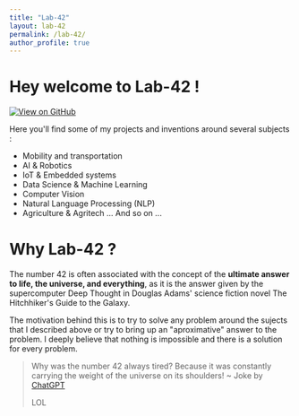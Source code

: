 ```yaml
---
title: "Lab-42"
layout: lab-42
permalink: /lab-42/
author_profile: true
---
```



# Hey welcome to Lab-42 !  
[![View on GitHub](https://img.shields.io/badge/GitHub-View_on_GitHub-blue?logo=GitHub)](https://github.com/afondiel/my-lab)

Here you'll find some of my projects and inventions around several subjects :

- Mobility and transportation
- AI & Robotics
- IoT & Embedded systems
- Data Science & Machine Learning
- Computer Vision
- Natural Language Processing (NLP)
- Agriculture & Agritech ... And so on ...

# Why Lab-42  ?
The number 42 is often associated with the concept of the **ultimate answer to life, the universe, and everything**, as it is the answer given by the supercomputer Deep Thought in Douglas Adams' science fiction novel The Hitchhiker's Guide to the Galaxy.

The motivation behind this is to try to solve any problem around the sujects that I described above or try to bring up an "aproximative" answer to the problem. I deeply believe that nothing is impossible and there is a solution for every problem.

> Why was the number 42 always tired? Because it was constantly carrying the weight of the universe on its shoulders! ~ Joke by [ChatGPT](https://chat.openai.com/chat)
> 
> LOL